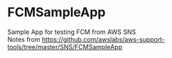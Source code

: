 # FCMSampleApp
Sample App for testing FCM from AWS SNS <br>
Notes from https://github.com/awslabs/aws-support-tools/tree/master/SNS/FCMSampleApp

